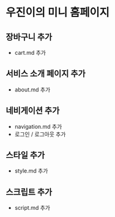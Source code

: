 # 우진이의 미니 홈페이지

## 장바구니 추가

- cart.md 추가

## 서비스 소개 페이지 추가

- about.md 추가

## 네비게이션 추가

- navigation.md 추가
- 로그인 / 로그아웃 추가

## 스타일 추가

- style.md 추가

## 스크립트 추가

- script.md 추가
